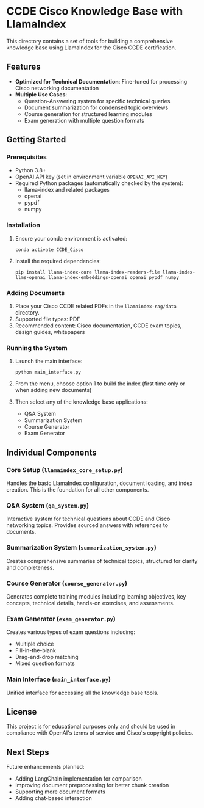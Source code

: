 # CCDE Cisco Knowledge Base with LlamaIndex

This directory contains a set of tools for building a comprehensive knowledge base using LlamaIndex for the Cisco CCDE certification.

## Features

- **Optimized for Technical Documentation**: Fine-tuned for processing Cisco networking documentation
- **Multiple Use Cases**: 
  - Question-Answering system for specific technical queries
  - Document summarization for condensed topic overviews
  - Course generation for structured learning modules
  - Exam generation with multiple question formats

## Getting Started

### Prerequisites

- Python 3.8+ 
- OpenAI API key (set in environment variable `OPENAI_API_KEY`)
- Required Python packages (automatically checked by the system):
  - llama-index and related packages
  - openai
  - pypdf
  - numpy

### Installation

1. Ensure your conda environment is activated:
   ```
   conda activate CCDE_Cisco
   ```

2. Install the required dependencies:
   ```
   pip install llama-index-core llama-index-readers-file llama-index-llms-openai llama-index-embeddings-openai openai pypdf numpy
   ```

### Adding Documents

1. Place your Cisco CCDE related PDFs in the `llamaindex-rag/data` directory.
2. Supported file types: PDF
3. Recommended content: Cisco documentation, CCDE exam topics, design guides, whitepapers

### Running the System

1. Launch the main interface:
   ```
   python main_interface.py
   ```

2. From the menu, choose option 1 to build the index (first time only or when adding new documents)

3. Then select any of the knowledge base applications:
   - Q&A System
   - Summarization System  
   - Course Generator
   - Exam Generator

## Individual Components

### Core Setup (`llamaindex_core_setup.py`)
Handles the basic LlamaIndex configuration, document loading, and index creation. This is the foundation for all other components.

### Q&A System (`qa_system.py`)
Interactive system for technical questions about CCDE and Cisco networking topics. Provides sourced answers with references to documents.

### Summarization System (`summarization_system.py`)
Creates comprehensive summaries of technical topics, structured for clarity and completeness.

### Course Generator (`course_generator.py`)
Generates complete training modules including learning objectives, key concepts, technical details, hands-on exercises, and assessments.

### Exam Generator (`exam_generator.py`)
Creates various types of exam questions including:
- Multiple choice
- Fill-in-the-blank
- Drag-and-drop matching
- Mixed question formats

### Main Interface (`main_interface.py`)
Unified interface for accessing all the knowledge base tools.

## License

This project is for educational purposes only and should be used in compliance with OpenAI's terms of service and Cisco's copyright policies.

## Next Steps

Future enhancements planned:
- Adding LangChain implementation for comparison
- Improving document preprocessing for better chunk creation
- Supporting more document formats
- Adding chat-based interaction 